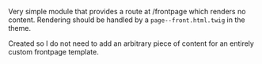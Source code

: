 Very simple module that provides a route at /frontpage which renders no content.
Rendering should be handled by a `page--front.html.twig` in the theme.

Created so I do not need to add an arbitrary piece of content for an entirely custom frontpage template.
